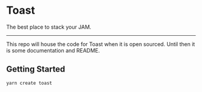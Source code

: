 # Toast

The best place to stack your JAM.

---

This repo will house the code for Toast when it is open sourced. Until then it is some documentation and README.

## Getting Started

```sh
yarn create toast
```

